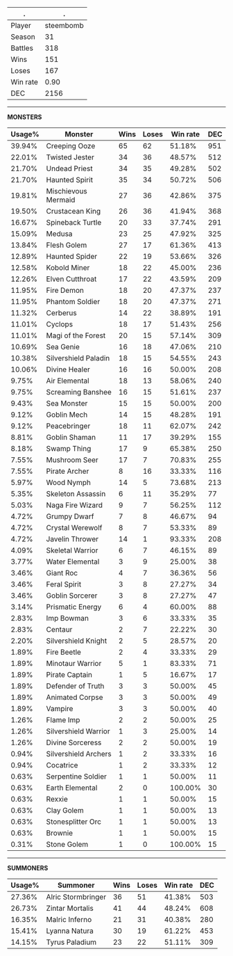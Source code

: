 .|.
|-|-
Player|steembomb
Season|31
Battles|318
Wins|151
Loses|167
Win rate|0.90
DEC|2156

---
**MONSTERS**

Usage%|Monster|Wins|Loses|Win rate|DEC|
-|-|-|-|-|-|
39.94%|Creeping Ooze|65|62|51.18%|951|
22.01%|Twisted Jester|34|36|48.57%|512|
21.70%|Undead Priest|34|35|49.28%|502|
21.70%|Haunted Spirit|35|34|50.72%|506|
19.81%|Mischievous Mermaid|27|36|42.86%|375|
19.50%|Crustacean King|26|36|41.94%|368|
16.67%|Spineback Turtle|20|33|37.74%|291|
15.09%|Medusa|23|25|47.92%|325|
13.84%|Flesh Golem|27|17|61.36%|413|
12.89%|Haunted Spider|22|19|53.66%|326|
12.58%|Kobold Miner|18|22|45.00%|236|
12.26%|Elven Cutthroat|17|22|43.59%|209|
11.95%|Fire Demon|18|20|47.37%|237|
11.95%|Phantom Soldier|18|20|47.37%|271|
11.32%|Cerberus|14|22|38.89%|191|
11.01%|Cyclops|18|17|51.43%|256|
11.01%|Magi of the Forest|20|15|57.14%|309|
10.69%|Sea Genie|16|18|47.06%|210|
10.38%|Silvershield Paladin|18|15|54.55%|243|
10.06%|Divine Healer|16|16|50.00%|208|
9.75%|Air Elemental|18|13|58.06%|240|
9.75%|Screaming Banshee|16|15|51.61%|237|
9.43%|Sea Monster|15|15|50.00%|200|
9.12%|Goblin Mech|14|15|48.28%|191|
9.12%|Peacebringer|18|11|62.07%|242|
8.81%|Goblin Shaman|11|17|39.29%|155|
8.18%|Swamp Thing|17|9|65.38%|250|
7.55%|Mushroom Seer|17|7|70.83%|255|
7.55%|Pirate Archer|8|16|33.33%|116|
5.97%|Wood Nymph|14|5|73.68%|213|
5.35%|Skeleton Assassin|6|11|35.29%|77|
5.03%|Naga Fire Wizard|9|7|56.25%|112|
4.72%|Grumpy Dwarf|7|8|46.67%|94|
4.72%|Crystal Werewolf|8|7|53.33%|89|
4.72%|Javelin Thrower|14|1|93.33%|208|
4.09%|Skeletal Warrior|6|7|46.15%|89|
3.77%|Water Elemental|3|9|25.00%|38|
3.46%|Giant Roc|4|7|36.36%|56|
3.46%|Feral Spirit|3|8|27.27%|34|
3.46%|Goblin Sorcerer|3|8|27.27%|47|
3.14%|Prismatic Energy|6|4|60.00%|88|
2.83%|Imp Bowman|3|6|33.33%|35|
2.83%|Centaur|2|7|22.22%|30|
2.20%|Silvershield Knight|2|5|28.57%|20|
1.89%|Fire Beetle|2|4|33.33%|29|
1.89%|Minotaur Warrior|5|1|83.33%|71|
1.89%|Pirate Captain|1|5|16.67%|17|
1.89%|Defender of Truth|3|3|50.00%|45|
1.89%|Animated Corpse|3|3|50.00%|49|
1.89%|Vampire|3|3|50.00%|40|
1.26%|Flame Imp|2|2|50.00%|25|
1.26%|Silvershield Warrior|1|3|25.00%|14|
1.26%|Divine Sorceress|2|2|50.00%|19|
0.94%|Silvershield Archers|1|2|33.33%|16|
0.94%|Cocatrice|1|2|33.33%|12|
0.63%|Serpentine Soldier|1|1|50.00%|11|
0.63%|Earth Elemental|2|0|100.00%|30|
0.63%|Rexxie|1|1|50.00%|15|
0.63%|Clay Golem|1|1|50.00%|13|
0.63%|Stonesplitter Orc|1|1|50.00%|13|
0.63%|Brownie|1|1|50.00%|15|
0.31%|Stone Golem|1|0|100.00%|15|

---
**SUMMONERS**

Usage%|Summoner|Wins|Loses|Win rate|DEC|
-|-|-|-|-|-|
27.36%|Alric Stormbringer|36|51|41.38%|503|
26.73%|Zintar Mortalis|41|44|48.24%|608|
16.35%|Malric Inferno|21|31|40.38%|280|
15.41%|Lyanna Natura|30|19|61.22%|453|
14.15%|Tyrus Paladium|23|22|51.11%|309|
